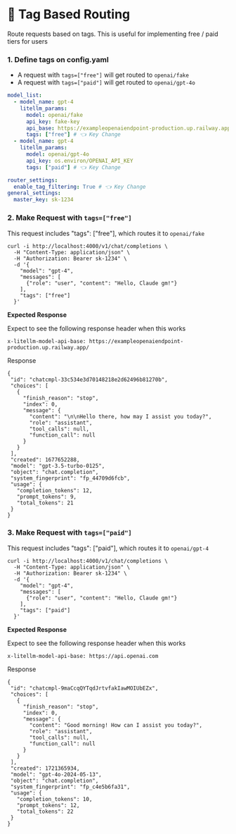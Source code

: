 # 💸 Tag Based Routing

Route requests based on tags. 
This is useful for implementing free / paid tiers for users

### 1. Define tags on config.yaml 

- A request with `tags=["free"]` will get routed to `openai/fake`
- A request with `tags=["paid"]`  will get routed to `openai/gpt-4o`

```yaml
model_list:
  - model_name: gpt-4
    litellm_params:
      model: openai/fake
      api_key: fake-key
      api_base: https://exampleopenaiendpoint-production.up.railway.app/
      tags: ["free"] # 👈 Key Change
  - model_name: gpt-4
    litellm_params:
      model: openai/gpt-4o
      api_key: os.environ/OPENAI_API_KEY
      tags: ["paid"] # 👈 Key Change

router_settings:
  enable_tag_filtering: True # 👈 Key Change
general_settings: 
  master_key: sk-1234 
```

### 2. Make Request with `tags=["free"]`

This request includes "tags": ["free"], which routes it to `openai/fake`

```shell
curl -i http://localhost:4000/v1/chat/completions \
  -H "Content-Type: application/json" \
  -H "Authorization: Bearer sk-1234" \
  -d '{
    "model": "gpt-4",
    "messages": [
      {"role": "user", "content": "Hello, Claude gm!"}
    ],
    "tags": ["free"]
  }'
```
**Expected Response**

Expect to see the following response header when this works
```shell
x-litellm-model-api-base: https://exampleopenaiendpoint-production.up.railway.app/
```

Response
```shell
{
 "id": "chatcmpl-33c534e3d70148218e2d62496b81270b",
 "choices": [
   {
     "finish_reason": "stop",
     "index": 0,
     "message": {
       "content": "\n\nHello there, how may I assist you today?",
       "role": "assistant",
       "tool_calls": null,
       "function_call": null
     }
   }
 ],
 "created": 1677652288,
 "model": "gpt-3.5-turbo-0125",
 "object": "chat.completion",
 "system_fingerprint": "fp_44709d6fcb",
 "usage": {
   "completion_tokens": 12,
   "prompt_tokens": 9,
   "total_tokens": 21
 }
}
```


### 3. Make Request with `tags=["paid"]`

This request includes "tags": ["paid"], which routes it to `openai/gpt-4`

```shell
curl -i http://localhost:4000/v1/chat/completions \
  -H "Content-Type: application/json" \
  -H "Authorization: Bearer sk-1234" \
  -d '{
    "model": "gpt-4",
    "messages": [
      {"role": "user", "content": "Hello, Claude gm!"}
    ],
    "tags": ["paid"]
  }'
```

**Expected Response**

Expect to see the following response header when this works
```shell
x-litellm-model-api-base: https://api.openai.com
```

Response
```shell
{
 "id": "chatcmpl-9maCcqQYTqdJrtvfakIawMOIUbEZx",
 "choices": [
   {
     "finish_reason": "stop",
     "index": 0,
     "message": {
       "content": "Good morning! How can I assist you today?",
       "role": "assistant",
       "tool_calls": null,
       "function_call": null
     }
   }
 ],
 "created": 1721365934,
 "model": "gpt-4o-2024-05-13",
 "object": "chat.completion",
 "system_fingerprint": "fp_c4e5b6fa31",
 "usage": {
   "completion_tokens": 10,
   "prompt_tokens": 12,
   "total_tokens": 22
 }
}
```